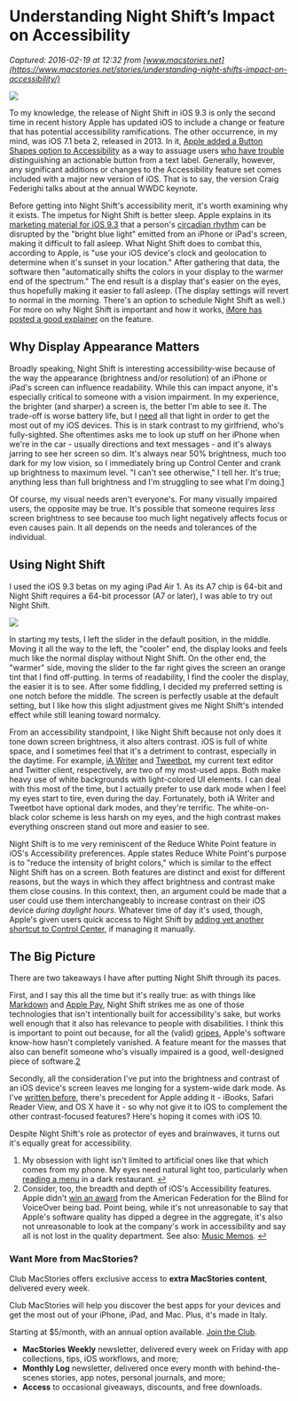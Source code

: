 # Understanding Night Shift’s Impact on Accessibility

_Captured: 2016-02-19 at 12:32 from [www.macstories.net](https://www.macstories.net/stories/understanding-night-shifts-impact-on-accessibility/)_

![](https://2672686a4cf38e8c2458-2712e00ea34e3076747650c92426bbb5.ssl.cf1.rackcdn.com/2016-02-18-171130.jpeg)

To my knowledge, the release of Night Shift in iOS 9.3 is only the second time in recent history Apple has updated iOS to include a change or feature that has potential accessibility ramifications. The other occurrence, in my mind, was iOS 7.1 beta 2, released in 2013. In it, [Apple added a Button Shapes option to Accessibility](http://www.iphonehacks.com/2013/12/ios-7-1-beta-2-button-shapes.html) as a way to assuage users [who have trouble](http://steven_aquino.svbtle.com/ios-7-buttons) distinguishing an actionable button from a text label. Generally, however, any significant additions or changes to the Accessibility feature set comes included with a major new version of iOS. That is to say, the version Craig Federighi talks about at the annual WWDC keynote.

Before getting into Night Shift's accessibility merit, it's worth examining why it exists. The impetus for Night Shift is better sleep. Apple explains in its [marketing material for iOS 9.3](https://www.apple.com/ios/preview/) that a person's [circadian rhythm](https://en.m.wikipedia.org/wiki/Circadian_rhythm) can be disrupted by the "bright blue light" emitted from an iPhone or iPad's screen, making it difficult to fall asleep. What Night Shift does to combat this, according to Apple, is "use your iOS device's clock and geolocation to determine when it's sunset in your location." After gathering that data, the software then "automatically shifts the colors in your display to the warmer end of the spectrum." The end result is a display that's easier on the eyes, thus hopefully making it easier to fall asleep. (The display settings will revert to normal in the morning. There's an option to schedule Night Shift as well.) For more on why Night Shift is important and how it works, [iMore has posted a good explainer](http://www.imore.com/night-shift-ios-93-explained) on the feature.

## Why Display Appearance Matters

Broadly speaking, Night Shift is interesting accessibility-wise because of the way the appearance (brightness and/or resolution) of an iPhone or iPad's screen can influence readability. While this can impact anyone, it's especially critical to someone with a vision impairment. In my experience, the brighter (and sharper) a screen is, the better I'm able to see it. The trade-off is worse battery life, but I [need](http://www.macworld.com/article/2038890/now-you-see-it-how-apples-retina-display-is-a-boon-to-accessibility.html) all that light in order to get the most out of my iOS devices. This is in stark contrast to my girlfriend, who's fully-sighted. She oftentimes asks me to look up stuff on her iPhone when we're in the car - usually directions and text messages - and it's always jarring to see her screen so dim. It's always near 50% brightness, much too dark for my low vision, so I immediately bring up Control Center and crank up brightness to maximum level. "I can't see otherwise," I tell her. It's true; anything less than full brightness and I'm struggling to see what I'm doing.[1](https://www.macstories.net/stories/understanding-night-shifts-impact-on-accessibility/)

Of course, my visual needs aren't everyone's. For many visually impaired users, the opposite may be true. It's possible that someone requires _less_ screen brightness to see because too much light negatively affects focus or even causes pain. It all depends on the needs and tolerances of the individual.

## Using Night Shift

I used the iOS 9.3 betas on my aging iPad Air 1. As its A7 chip is 64-bit and Night Shift requires a 64-bit processor (A7 or later), I was able to try out Night Shift.

![](https://2672686a4cf38e8c2458-2712e00ea34e3076747650c92426bbb5.ssl.cf1.rackcdn.com/2016-02-18-171210.jpeg)

In starting my tests, I left the slider in the default position, in the middle. Moving it all the way to the left, the "cooler" end, the display looks and feels much like the normal display without Night Shift. On the other end, the "warmer" side, moving the slider to the far right gives the screen an orange tint that I find off-putting. In terms of readability, I find the cooler the display, the easier it is to see. After some fiddling, I decided my preferred setting is one notch before the middle. The screen is perfectly usable at the default setting, but I like how this slight adjustment gives me Night Shift's intended effect while still leaning toward normalcy.

From an accessibility standpoint, I like Night Shift because not only does it tone down screen brightness, it also alters contrast. iOS is full of white space, and I sometimes feel that it's a detriment to contrast, especially in the daytime. For example, [iA Writer](https://itunes.apple.com/us/app/ia-writer/id775737172?mt=8) and [Tweetbot](https://itunes.apple.com/us/app/tweetbot-4-for-twitter/id1018355599?mt=8), my current text editor and Twitter client, respectively, are two of my most-used apps. Both make heavy use of white backgrounds with light-colored UI elements. I can deal with this most of the time, but I actually prefer to use dark mode when I feel my eyes start to tire, even during the day. Fortunately, both iA Writer and Tweetbot have optional dark modes, and they're terrific. The white-on-black color scheme is less harsh on my eyes, and the high contrast makes everything onscreen stand out more and easier to see.

Night Shift is to me very reminiscent of the Reduce White Point feature in iOS's Accessibility preferences. Apple states Reduce White Point's purpose is to "reduce the intensity of bright colors," which is similar to the effect Night Shift has on a screen. Both features are distinct and exist for different reasons, but the ways in which they affect brightness and contrast make them close cousins. In this context, then, an argument could be made that a user could use them interchangeably to increase contrast on their iOS device _during daylight hours_. Whatever time of day it's used, though, Apple's given users quick access to Night Shift by [adding yet another shortcut to Control Center](http://www.512pixels.net/blog/2016/1/the-case-against-control-center), if managing it manually.

## The Big Picture

There are two takeaways I have after putting Night Shift through its paces.

First, and I say this all the time but it's really true: as with things like [Markdown](http://tidbits.com/article/13865) and [Apple Pay](http://m.imore.com/apple-pay-and-empowering-nature-inclusive-design), Night Shift strikes me as one of those technologies that isn't intentionally built for accessibility's sake, but works well enough that it also has relevance to people with disabilities. I think this is important to point out because, for all the (valid) [gripes](http://recode.net/2016/02/03/mossberg-apples-own-apps-need-,work/), Apple's software know-how hasn't completely vanished. A feature meant for the masses that also can benefit someone who's visually impaired is a good, well-designed piece of software.[2](https://www.macstories.net/stories/understanding-night-shifts-impact-on-accessibility/)

Secondly, all the consideration I've put into the brightness and contrast of an iOS device's screen leaves me longing for a system-wide dark mode. As I've [written before](http://www.imore.com/how-apple-could-make-ios-accessibility-even-better), there's precedent for Apple adding it - iBooks, Safari Reader View, and OS X have it - so why not give it to iOS to complement the other contrast-focused features? Here's hoping it comes with iOS 10.

Despite Night Shift's role as protector of eyes and brainwaves, it turns out it's equally great for accessibility.

  1. My obsession with light isn't limited to artificial ones like that which comes from my phone. My eyes need natural light too, particularly when [reading a menu](https://www.enhancedvision.com/low-vision-info/living-with-low-vision/let-there-be-light.html) in a dark restaurant. [↩](https://www.macstories.net/stories/understanding-night-shifts-impact-on-accessibility/)
  2. Consider, too, the breadth and depth of iOS's Accessibility features. Apple didn't [win an award](http://www.afb.org/info/about-us/press-room/press-release-archive/afb-announces-2015-helen-keller-achievement-award-honorees-/1245) from the American Federation for the Blind for VoiceOver being bad. Point being, while it's not unreasonable to say that Apple's software quality has dipped a degree in the aggregate, it's also not unreasonable to look at the company's work in accessibility and say all is not lost in the quality department. See also: [Music Memos](http://www.imore.com/music-memos-songwriters-best-friend). [↩](https://www.macstories.net/stories/understanding-night-shifts-impact-on-accessibility/)

### Want More from MacStories?

Club MacStories offers exclusive access to **extra MacStories content**, delivered every week.

Club MacStories will help you discover the best apps for your devices and get the most out of your iPhone, iPad, and Mac. Plus, it's made in Italy.

Starting at $5/month, with an annual option available. [Join the Club](https://club.macstories.net/?icn=club&ici=after-post-inline).

  * **MacStories Weekly** newsletter, delivered every week on Friday with app collections, tips, iOS workflows, and more;
  * **Monthly Log** newsletter, delivered once every month with behind-the-scenes stories, app notes, personal journals, and more;
  * **Access** to occasional giveaways, discounts, and free downloads.
